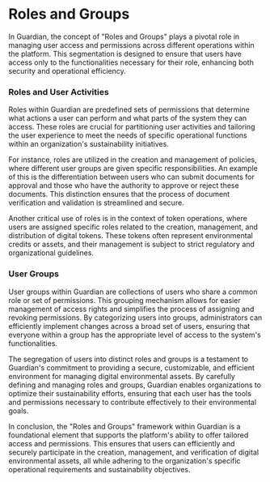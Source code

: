 # Roles and Groups

In Guardian, the concept of "Roles and Groups" plays a pivotal role in managing user access and permissions across different operations within the platform. This segmentation is designed to ensure that users have access only to the functionalities necessary for their role, enhancing both security and operational efficiency.&#x20;

### Roles and User Activities&#x20;

Roles within Guardian are predefined sets of permissions that determine what actions a user can perform and what parts of the system they can access. These roles are crucial for partitioning user activities and tailoring the user experience to meet the needs of specific operational functions within an organization's sustainability initiatives.&#x20;

For instance, roles are utilized in the creation and management of policies, where different user groups are given specific responsibilities. An example of this is the differentiation between users who can submit documents for approval and those who have the authority to approve or reject these documents. This distinction ensures that the process of document verification and validation is streamlined and secure.&#x20;

Another critical use of roles is in the context of token operations, where users are assigned specific roles related to the creation, management, and distribution of digital tokens. These tokens often represent environmental credits or assets, and their management is subject to strict regulatory and organizational guidelines.&#x20;

### User Groups&#x20;

User groups within Guardian are collections of users who share a common role or set of permissions. This grouping mechanism allows for easier management of access rights and simplifies the process of assigning and revoking permissions. By categorizing users into groups, administrators can efficiently implement changes across a broad set of users, ensuring that everyone within a group has the appropriate level of access to the system's functionalities.&#x20;

The segregation of users into distinct roles and groups is a testament to Guardian's commitment to providing a secure, customizable, and efficient environment for managing digital environmental assets. By carefully defining and managing roles and groups, Guardian enables organizations to optimize their sustainability efforts, ensuring that each user has the tools and permissions necessary to contribute effectively to their environmental goals.&#x20;

In conclusion, the "Roles and Groups" framework within Guardian is a foundational element that supports the platform's ability to offer tailored access and permissions. This ensures that users can efficiently and securely participate in the creation, management, and verification of digital environmental assets, all while adhering to the organization's specific operational requirements and sustainability objectives.&#x20;
